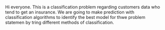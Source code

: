 Hi everyone. This is a classification problem regarding customers data who tend to get an insurance. We are going to make prediction with classification algorithms to identify the best model for thwe problem statemen by tring different methods of classification.
